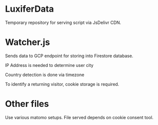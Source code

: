 # LuxiferData

Temporary repository for serving script via JsDelivr CDN.

# Watcher.js

Sends data to GCP endpoint for storing into Firestore database.

IP Address is needed to determine user city

Country detection is done via timezone

To identify a returning visitor, cookie storage is required.

# Other files

Use various matomo setups. File served depends on cookie consent tool.
